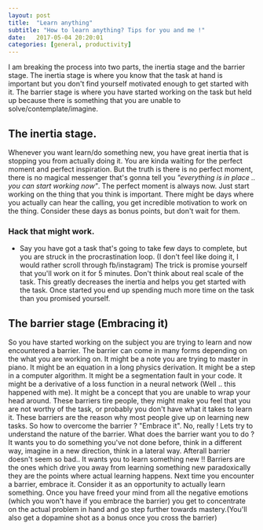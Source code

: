 ```yaml
---
layout: post
title:  "Learn anything"
subtitle: "How to learn anything? Tips for you and me !"
date:   2017-05-04 20:20:01
categories: [general, productivity]
---
```



I am breaking the process into two parts, the inertia stage and the barrier stage.
The inertia stage is where you know that the task at hand is important but you don't find yourself motivated enough to get started with it.
The barrier stage is where you have started working on the task but held up because there is something that you are unable to solve/contemplate/imagine.

## The inertia stage.
Whenever you want learn/do something new, you have great inertia that is stopping you from actually doing it. You are kinda waiting for the perfect moment and perfect inspiration. But the truth is there is no perfect moment, there is no magical messenger that's gonna tell you *"everything is in place .. you can start working now"*. The perfect moment is always now. Just start working on the thing that you think is important. There might be days where you actually can hear the calling, you get incredible motivation to work on the thing. Consider these days as bonus points, but don't wait for them. 

 ### Hack that might work.
- Say you have got a task that's going to take few days to complete, but you are struck in the procrastination loop. (I don't feel like doing it, I would rather scroll through fb/instagram) The trick is promise yourself that you'll work on it for 5 minutes. Don't think about real scale of the task. This greatly decreases the inertia and helps you get started with the task. Once started you end up spending much more time on the task than you promised yourself.

## The barrier stage (Embracing it)
So you have started working on the subject you are trying to learn and now encountered a barrier. The barrier can come in many forms depending on the what you are working on.
It might be a note you are trying to master in piano. It might be an equation in a long physics derivation. It might be a step in a computer algorithm. It might be a segmentation fault in your code. It might be a derivative of a loss function in a neural network (Well .. this happened with me). It might be a concept that you are unable to wrap your head around. These barriers tire people, they might make you feel that you are not worthy of the task, or probably you don't have what it takes to learn it. These barriers are the reason why most people give up on learning new tasks. So how to overcome the barrier ? "Embrace it". No, really !
Lets try to understand the nature of the barrier. What does the barrier want you to do ?
It wants you to do something you've not done before, think in a different way, imagine in a new direction, think in a lateral way. Afterall barrier doesn't seem so bad.. It wants you to learn something new !! Barriers are the ones which drive you away from learning something new paradoxically they are the points where actual learning happens. Next time you encounter a barrier, embrace it. Consider it as an opportunity to actually learn something. Once you have freed your mind from all the negative emotions (which you won't have if you embrace the barrier)  you get to concentrate on the actual problem in hand and go step further towards mastery.(You'll also get a dopamine shot as a bonus once you cross the barrier)
 
